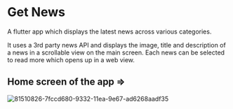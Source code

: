 # Get News

A flutter app which displays the latest news across various categories.

It uses a 3rd party news API and displays the image, title and description of a news in a scrollable view on the main screen. Each news can be selected to read more which opens up in a web view.

## Home screen of the app =>

![81510826-7fccd680-9332-11ea-9e67-ad6268aadf35](https://user-images.githubusercontent.com/77429521/132114892-70c09a3d-a4b9-4139-a96d-3ea37f7b7071.png)

